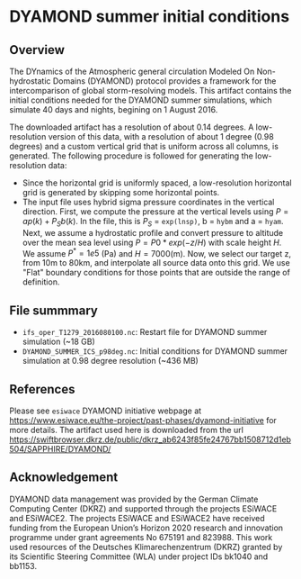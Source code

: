 # DYAMOND summer initial conditions

## Overview
The DYnamics of the Atmospheric general circulation Modeled On Non-hydrostatic Domains (DYAMOND) protocol provides a framework for the intercomparison of global storm-resolving models.
This artifact contains the initial conditions needed for the DYAMOND summer simulations, which simulate 40 days and nights, begining on 1 August 2016. 

The downloaded artifact has a resolution of about 0.14 degrees. A low-resolution version of this data, with a resolution of about 1 degree (0.98 degrees) and a custom vertical grid that is uniform across all columns, is generated. The following procedure is followed for generating the low-resolution data:

- Since the horizontal grid is uniformly spaced, a low-resolution horizontal grid is generated by skipping some horizontal points.
- The input file uses hybrid sigma pressure coordinates in the vertical direction. First, we compute the pressure at the vertical levels using $P = ap(k) + P_S b(k)$. In the file, this is $P_S$ = `exp(lnsp)`, b = `hybm` and a = `hyam`. Next, we assume a hydrostatic profile and convert pressure to altitude over the mean sea level using $P = P0*exp(-z / H)$ with scale height $H$. We assume $P^* = 1e5$ (Pa) and $H = 7000$(m). Now, we select our target z, from 10m to 80km, and interpolate all source data onto this grid. We use "Flat" boundary conditions for those points that are outside the range of definition.

## File summmary

- `ifs_oper_T1279_2016080100.nc`: Restart file for DYAMOND summer simulation (~18 GB)
- `DYAMOND_SUMMER_ICS_p98deg.nc`: Initial conditions for DYAMOND summer simulation at 0.98 degree resolution (~436 MB)

## References

Please see `esiwace` DYAMOND initiative webpage at https://www.esiwace.eu/the-project/past-phases/dyamond-initiative for more details.
The artifact used here is downloaded from the url https://swiftbrowser.dkrz.de/public/dkrz_ab6243f85fe24767bb1508712d1eb504/SAPPHIRE/DYAMOND/

## Acknowledgement

DYAMOND data management was provided by the German Climate Computing Center (DKRZ) and supported through the projects ESiWACE and ESiWACE2. The projects ESiWACE and ESiWACE2 have received funding from the European Union’s Horizon 2020 research and innovation programme under grant agreements No 675191 and 823988. This work used resources of the Deutsches Klimarechenzentrum (DKRZ) granted by its Scientific Steering Committee (WLA) under project IDs bk1040 and bb1153.
